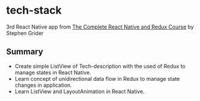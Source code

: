 # tech-stack
3rd React Native app from [The Complete React Native and Redux Course](https://www.udemy.com/the-complete-react-native-and-redux-course)
by Stephen Grider

## Summary

+ Create simple ListView of Tech-description with the used of Redux to manage states in React Native. 
+ Learn concept of unidirectional data flow in Redux to manage state changes in application.
+ Learn ListView and LayoutAnimation in React Native.
